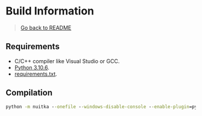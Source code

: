# Build Information

> [Go back to README](../README.md)

## Requirements

- C/C++ compiler like Visual Studio or GCC.
- [Python 3.10.6](https://www.python.org/downloads/release/python-3106/).
- [requirements.txt](../requirements/base.txt 'check the dependencies').

## Compilation

```cmd
python -m nuitka --onefile --windows-disable-console --enable-plugin=pyqt5 uifile.py
```
